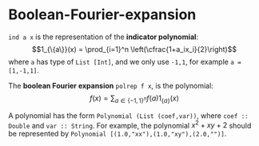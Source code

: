# Boolean-Fourier-expansion

`ind a x` is the representation of the **indicator polynomial**: $$1_{\{a\}}(x) = \prod_{i=1}^n \left(\cfrac{1+a_ix_i}{2}\right)$$
where `a` has type of `List [Int]`, and we only use `-1,1`, for example `a = [1,-1,1]`.

The **boolean Fourier expansion** `polrep f x`, is the polynomial:
$$f(x) = \displaystyle\sum_{a\in \{-1,1\}^n}f(a) 1_{\{a\}}(x)$$

A polynomial has the form `Polynomial (List (coef,var))`, where `coef :: Double` and `var :: String`. For example, the polynomial $x^2 + xy +2$ should be represented by `Polynomial [(1.0,"xx"),(1.0,"xy"),(2.0,"")]`.
